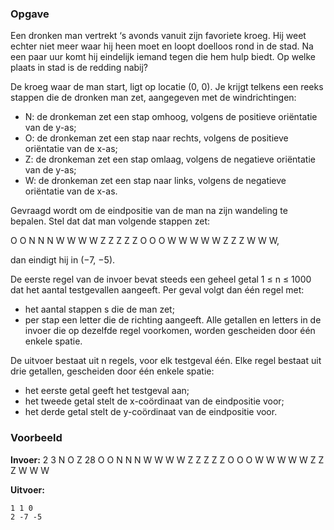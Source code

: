 ### Opgave

Een dronken man vertrekt ‘s avonds vanuit zijn favoriete kroeg. Hij weet echter niet meer waar hij heen moet en loopt doelloos rond in de stad. Na een paar uur komt hij eindelijk iemand tegen die hem hulp biedt. Op welke plaats in stad is de redding nabij?

De kroeg waar de man start, ligt op locatie (0, 0). Je krijgt telkens een reeks stappen die de dronken man zet, aangegeven met de windrichtingen:
* N: de dronkeman zet een stap omhoog, volgens de positieve oriëntatie van de y-as;
* O: de dronkeman zet een stap naar rechts, volgens de positieve oriëntatie van de x-as;
* Z: de dronkeman zet een stap omlaag, volgens de negatieve oriëntatie van de y-as;
* W: de dronkeman zet een stap naar links, volgens de negatieve oriëntatie van de x-as.

Gevraagd wordt om de eindpositie van de man na zijn wandeling te bepalen. Stel dat dat man volgende stappen zet:

O O N N N W W W W Z Z Z Z Z O O O W W W W W Z Z Z W W W,

dan eindigt hij in (−7, −5).

De eerste regel van de invoer bevat steeds een geheel getal 1 ≤ n ≤ 1000 dat het aantal testgevallen aangeeft. Per geval volgt dan één regel met:
* het aantal stappen s die de man zet;
* per stap een letter die de richting aangeeft.
Alle getallen en letters in de invoer die op dezelfde regel voorkomen, worden gescheiden door één enkele spatie.

De uitvoer bestaat uit n regels, voor elk testgeval één. Elke regel bestaat uit drie getallen, gescheiden door één enkele spatie:
* het eerste getal geeft het testgeval aan;
* het tweede getal stelt de x-coördinaat van de eindpositie voor;
* het derde getal stelt de y-coördinaat van de eindpositie voor.

### Voorbeeld

**Invoer:**
    2
    3 N O Z
    28 O O N N N W W W W Z Z Z Z Z O O O W W W W W Z Z Z W W W

**Uitvoer:**

    1 1 0
    2 -7 -5
